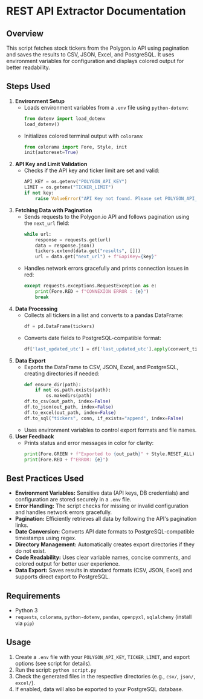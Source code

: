 # REST API Extractor Documentation

## Overview
This script fetches stock tickers from the Polygon.io API using pagination and saves the results to CSV, JSON, Excel, and PostgreSQL. It uses environment variables for configuration and displays colored output for better readability.

## Steps Used 
1. **Environment Setup**
   - Loads environment variables from a `.env` file using `python-dotenv`:
     ```python
     from dotenv import load_dotenv
     load_dotenv()
     ```
   - Initializes colored terminal output with `colorama`:
     ```python
     from colorama import Fore, Style, init
     init(autoreset=True)
     ```
2. **API Key and Limit Validation**
   - Checks if the API key and ticker limit are set and valid:
     ```python
     API_KEY = os.getenv("POLYGON_API_KEY")
     LIMIT = os.getenv("TICKER_LIMIT")
     if not key:
         raise ValueError("API Key not found. Please set POLYGON_API_KEY in your .env file.")
     ```
3. **Fetching Data with Pagination**
   - Sends requests to the Polygon.io API and follows pagination using the `next_url` field:
     ```python
     while url:
         response = requests.get(url)
         data = response.json()
         tickers.extend(data.get("results", []))
         url = data.get("next_url") + f"&apiKey={key}"
     ```
   - Handles network errors gracefully and prints connection issues in red:
     ```python
     except requests.exceptions.RequestException as e:
         print(Fore.RED + f"CONNEXION ERROR : {e}")
         break
     ```
4. **Data Processing**
   - Collects all tickers in a list and converts to a pandas DataFrame:
     ```python
     df = pd.DataFrame(tickers)
     ```
   - Converts date fields to PostgreSQL-compatible format:
     ```python
     df['last_updated_utc'] = df['last_updated_utc'].apply(convert_time)
     ```
5. **Data Export**
   - Exports the DataFrame to CSV, JSON, Excel, and PostgreSQL, creating directories if needed:
     ```python
     def ensure_dir(path):
         if not os.path.exists(path):
             os.makedirs(path)
     df.to_csv(out_path, index=False)
     df.to_json(out_path, index=False)
     df.to_excel(out_path, index=False)
     df.to_sql("tickers", conn, if_exists="append", index=False)
     ```
   - Uses environment variables to control export formats and file names.
6. **User Feedback**
   - Prints status and error messages in color for clarity:
     ```python
     print(Fore.GREEN + f"Exported to {out_path}" + Style.RESET_ALL)
     print(Fore.RED + f"ERROR: {e}")
     ```

## Best Practices Used
- **Environment Variables:** Sensitive data (API keys, DB credentials) and configuration are stored securely in a `.env` file.
- **Error Handling:** The script checks for missing or invalid configuration and handles network errors gracefully.
- **Pagination:** Efficiently retrieves all data by following the API's pagination links.
- **Date Conversion:** Converts API date formats to PostgreSQL-compatible timestamps using regex.
- **Directory Management:** Automatically creates export directories if they do not exist.
- **Code Readability:** Uses clear variable names, concise comments, and colored output for better user experience.
- **Data Export:** Saves results in standard formats (CSV, JSON, Excel) and supports direct export to PostgreSQL.

## Requirements
- Python 3
- `requests`, `colorama`, `python-dotenv`, `pandas`, `openpyxl`, `sqlalchemy` (install via `pip`)

## Usage
1. Create a `.env` file with your `POLYGON_API_KEY`, `TICKER_LIMIT`, and export options (see script for details).
2. Run the script: `python script.py`
3. Check the generated files in the respective directories (e.g., `csv/`, `json/`, `excel/`).
4. If enabled, data will also be exported to your PostgreSQL database.
